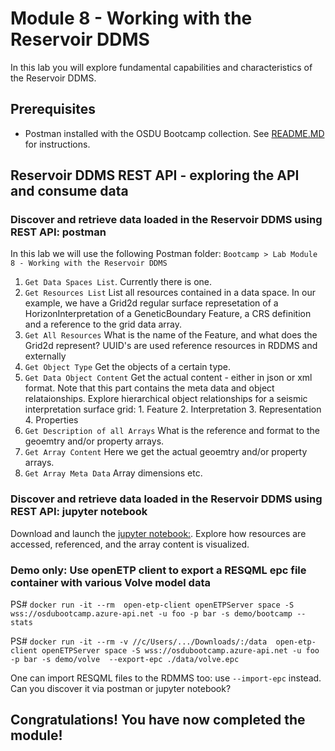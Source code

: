 # Module 8 - Working with the Reservoir DDMS

In this lab you will explore fundamental capabilities and characteristics of the Reservoir DDMS. 

## Prerequisites
- Postman installed with the OSDU Bootcamp collection. See [README.MD](/README.md) for instructions.

## Reservoir DDMS REST API - exploring the API and consume data 
### Discover and retrieve data loaded in the Reservoir DDMS using REST API: postman 
In this lab we will use the following Postman folder: `Bootcamp > Lab Module 8 - Working with the Reservoir DDMS`

1. `Get Data Spaces List`. Currently there is one. 
2. `Get Resources List` List all resources contained in a data space. In our example, we have a Grid2d regular surface represetation of a HorizonInterpretation of a GeneticBoundary Feature, a CRS definition and a reference to the grid data array.
3. `Get All Resources` What is the name of the Feature, and what does the Grid2d represent? UUID's are used reference resources in RDDMS and externally
4. `Get Object Type` Get the objects of a certain type.
5. `Get Data Object Content` Get the actual content - either in json or xml format. Note that this part contains the meta data and object relataionships. Explore hierarchical object relationships for a seismic interpretation surface grid: 1. Feature 2. Interpretation 3. Representation 4. Properties
6. `Get Description of all Arrays` What is the reference and format to the geoemtry and/or property arrays.
7. `Get Array Content` Here we get the actual geoemtry and/or property arrays.
8. `Get Array Meta Data` Array dimensions etc.

### Discover and retrieve data loaded in the Reservoir DDMS using REST API: jupyter notebook

Download and launch the [jupyter notebook:](RDDMS_2dgrid.ipynb). Explore how resources are accessed, referenced, and the array content is visualized.

### Demo only: Use openETP client to export a RESQML epc file container with various Volve model data

PS# `docker run -it --rm  open-etp-client openETPServer space -S wss://osdubootcamp.azure-api.net -u foo -p bar -s demo/bootcamp --stats` 

PS# `docker run -it --rm -v //c/Users/.../Downloads/:/data  open-etp-client openETPServer space -S wss://osdubootcamp.azure-api.net -u foo -p bar -s demo/volve  --export-epc ./data/volve.epc`

One can import RESQML files to the RDMMS too: use `--import-epc` instead. 
Can you discover it via postman or jupyter notebook?

## Congratulations! You have now completed the module!

